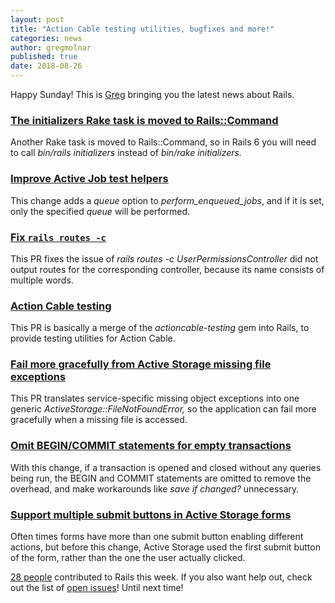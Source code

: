 ```yaml
---
layout: post
title: "Action Cable testing utilities, bugfixes and more!"
categories: news
author: gregmolnar
published: true
date: 2018-08-26
---
```


Happy Sunday! This is [Greg](https://twitter.com/gregmolnar) bringing you the latest news about Rails.



### [The initializers Rake task is moved to Rails::Command](https://github.com/rails/rails/pull/33631)

Another Rake task is moved to Rails::Command, so in Rails 6 you will need to call _bin/rails initializers_ instead of&nbsp;_bin/rake initializers._

### [Improve Active Job test helpers](https://github.com/rails/rails/pull/33635)

This change adds a _queue_ option to _perform\_enqueued\_jobs_, and if it is set, only the specified _queue_ will be performed.



### [Fix `rails routes -c` ](https://github.com/rails/rails/pull/33662)

This PR fixes the issue of _rails routes -c UserPermissionsController_ did not output routes for the corresponding controller, because its name consists of multiple words.&nbsp;



### [Action Cable testing](https://github.com/rails/rails/pull/33659)

This PR is basically a merge of the _actioncable-testing_ gem into Rails, to provide testing utilities for Action Cable.

### [Fail more gracefully from Active Storage missing file exceptions](https://github.com/rails/rails/pull/33666)

This PR translates service-specific missing object exceptions into one generic _ActiveStorage::FileNotFoundError,_ so the application can fail more gracefully when a missing file is accessed.

### [Omit BEGIN/COMMIT statements for empty transactions](https://github.com/rails/rails/pull/32647)

With this change, if a transaction is opened and closed without any queries being run, the BEGIN and COMMIT statements are omitted to remove the overhead, and make workarounds like _save if changed?_ unnecessary.

### [Support multiple submit buttons in Active Storage forms](https://github.com/rails/rails/pull/33413)

Often times forms have more than one submit button enabling different actions, but before this change, Active Storage used the first submit button of the form, rather than the one the user actually clicked.

[28 people](https://contributors.rubyonrails.org/contributors/in-time-window/20180818-20180825) contributed to Rails this week. If you also want help out, check out the list of [open issues](https://github.com/rails/rails/issues)!
Until next time!
